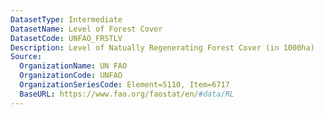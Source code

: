 ```yaml
---
DatasetType: Intermediate
DatasetName: Level of Forest Cover
DatasetCode: UNFAO_FRSTLV
Description: Level of Natually Regenerating Forest Cover (in 1000ha)
Source:
  OrganizationName: UN FAO
  OrganizationCode: UNFAO
  OrganizationSeriesCode: Element=5110, Item=6717
  BaseURL: https://www.fao.org/faostat/en/#data/RL
---
```


